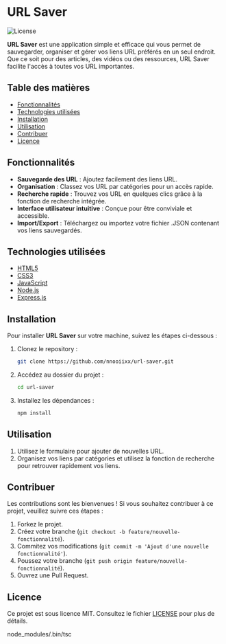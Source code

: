 
# URL Saver

![License](https://img.shields.io/badge/license-MIT-blue.svg)

**URL Saver** est une application simple et efficace qui vous permet de sauvegarder, organiser et gérer vos liens URL préférés en un seul endroit. Que ce soit pour des articles, des vidéos ou des ressources, URL Saver facilite l'accès à toutes vos URL importantes.

## Table des matières

- [Fonctionnalités](#fonctionnalités)
- [Technologies utilisées](#technologies-utilisées)
- [Installation](#installation)
- [Utilisation](#utilisation)
- [Contribuer](#contribuer)
- [Licence](#licence)

## Fonctionnalités

- **Sauvegarde des URL** : Ajoutez facilement des liens URL.
- **Organisation** : Classez vos URL par catégories pour un accès rapide.
- **Recherche rapide** : Trouvez vos URL en quelques clics grâce à la fonction de recherche intégrée.
- **Interface utilisateur intuitive** : Conçue pour être conviviale et accessible.
- **Import/Export** : Téléchargez ou importez votre fichier .JSON contenant vos liens sauvegardés.

## Technologies utilisées

- [HTML5](https://html.spec.whatwg.org/)
- [CSS3](https://www.w3.org/Style/CSS/Overview.en.html)
- [JavaScript](https://www.javascript.com/)
- [Node.js](https://nodejs.org/)
- [Express.js](https://expressjs.com/)

## Installation

Pour installer **URL Saver** sur votre machine, suivez les étapes ci-dessous :

1. Clonez le repository :
   ```bash
   git clone https://github.com/nnooiixx/url-saver.git
   ```
   
2. Accédez au dossier du projet :
   ```bash
   cd url-saver
   ```

3. Installez les dépendances :
   ```bash
   npm install
   ```


## Utilisation

1. Utilisez le formulaire pour ajouter de nouvelles URL.
2. Organisez vos liens par catégories et utilisez la fonction de recherche pour retrouver rapidement vos liens.

## Contribuer

Les contributions sont les bienvenues ! Si vous souhaitez contribuer à ce projet, veuillez suivre ces étapes :

1. Forkez le projet.
2. Créez votre branche (`git checkout -b feature/nouvelle-fonctionnalité`).
3. Commitez vos modifications (`git commit -m 'Ajout d'une nouvelle fonctionnalité'`).
4. Poussez votre branche (`git push origin feature/nouvelle-fonctionnalité`).
5. Ouvrez une Pull Request.

## Licence

Ce projet est sous licence MIT. Consultez le fichier [LICENSE](LICENSE) pour plus de détails.


node_modules/.bin/tsc

